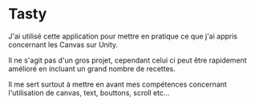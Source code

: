 # Tasty
J'ai utilisé cette application pour mettre en pratique ce que j'ai appris concernant les Canvas sur Unity.

Il ne s'agit pas d'un gros projet, cependant celui ci peut être rapidement amélioré en incluant un grand nombre de recettes.

Il me sert surtout à mettre en avant mes compétences concernant l'utilisation de canvas, text, bouttons, scroll etc...
